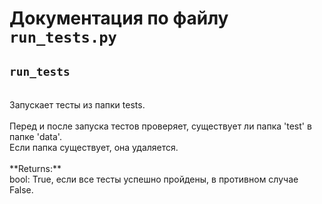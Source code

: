 # Документация по файлу `run_tests.py`

## `run_tests`<br>
<br>
Запускает тесты из папки tests.<br>
<br>
Перед и после запуска тестов проверяет, существует ли папка 'test' в папке 'data'.<br>
Если папка существует, она удаляется.<br>
<br>
**Returns:**<br>
bool: True, если все тесты успешно пройдены, в противном случае False.<br>
<br>
<br>
